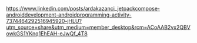 https://www.linkedin.com/posts/ardakazanci_jetpackcompose-androiddevelopment-androidprogramming-activity-7374464292516945920-jHLU?utm_source=share&utm_medium=member_desktop&rcm=ACoAAB2vx2QBVowkGS1YKnq1EhEAH-eJwQf_4T8
